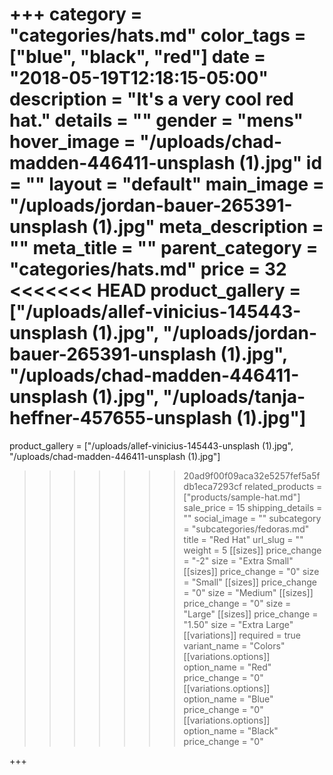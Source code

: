 +++
category = "categories/hats.md"
color_tags = ["blue", "black", "red"]
date = "2018-05-19T12:18:15-05:00"
description = "It's a very cool red hat."
details = ""
gender = "mens"
hover_image = "/uploads/chad-madden-446411-unsplash (1).jpg"
id = ""
layout = "default"
main_image = "/uploads/jordan-bauer-265391-unsplash (1).jpg"
meta_description = ""
meta_title = ""
parent_category = "categories/hats.md"
price = 32
<<<<<<< HEAD
product_gallery = ["/uploads/allef-vinicius-145443-unsplash (1).jpg", "/uploads/jordan-bauer-265391-unsplash (1).jpg", "/uploads/chad-madden-446411-unsplash (1).jpg", "/uploads/tanja-heffner-457655-unsplash (1).jpg"]
=======
product_gallery = ["/uploads/allef-vinicius-145443-unsplash (1).jpg", "/uploads/chad-madden-446411-unsplash (1).jpg"]
>>>>>>> 20ad9f00f09aca32e5257fef5a5fdb1eca7293cf
related_products = ["products/sample-hat.md"]
sale_price = 15
shipping_details = ""
social_image = ""
subcategory = "subcategories/fedoras.md"
title = "Red Hat"
url_slug = ""
weight = 5
[[sizes]]
price_change = "-2"
size = "Extra Small"
[[sizes]]
price_change = "0"
size = "Small"
[[sizes]]
price_change = "0"
size = "Medium"
[[sizes]]
price_change = "0"
size = "Large"
[[sizes]]
price_change = "1.50"
size = "Extra Large"
[[variations]]
required = true
variant_name = "Colors"
[[variations.options]]
option_name = "Red"
price_change = "0"
[[variations.options]]
option_name = "Blue"
price_change = "0"
[[variations.options]]
option_name = "Black"
price_change = "0"

+++
